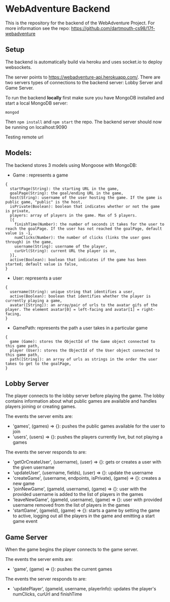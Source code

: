 # WebAdventure Backend

This is the repository for the backend of the WebAdventure Project. For more information see the repo: https://github.com/dartmouth-cs98/17f-webadventure

## Setup
The backend is automatically build via heroku and uses socket.io to deploy websockets.

The server points to https://webadventure-api.herokuapp.com/.
There are two servers types of connections to the backend server: Lobby Server and Game Server.

To run the backend **locally** first make sure you have MongoDB installed and start a local MongoDB server:
```
mongod
```
Then `npm install` and `npm start` the repo.
The backend server should now be running on localhost:9090

Testing remote url

## Models:
The backend stores 3 models using Mongoose with MongoDB:
* Game : represents a game
```
{
  startPage(String): the starting URL in the game,
  goalPage(String): the goal/ending URL in the game,
  host(String): username of the user hosting the game. If the game is public game, "public" is the host,
  isPrivate(Boolean): boolean that indicates whether or not the game is private,
  players: array of players in the game. Max of 5 players.
  [{
    finishTime(Number): the number of seconds it takes for the user to reach the goalPage. If the user has not reached the goalPage, default value is -1,
    numClicks(Number): the number of clicks (links the user goes through) in the game,
    username(String): username of the player,
    curUrl(String): current URL the player is on,
  }],
  active(Boolean): boolean that indicates if the game has been started; default value is false,
}
```
* User: represents a user
```
{
  username(String): unique string that identifies a user,
  active(Boolean): boolean that identifies whether the player is currently playing a game,
  avatar([String]): an array/pair of urls to the avatar gifs of the player. The element avatar[0] = left-facing and avatar[1] = right-facing,
}
```
* GamePath: represents the path a user takes in a particular game
```
{
  game (Game): stores the ObjectId of the Game object connected to this game path,
  player (User): stores the ObjectId of the User object connected to this game path,
  path([String]): an array of urls as strings in the order the user takes to get to the goalPage,
}
```


## Lobby Server
The player connects to the lobby server before playing the game. The lobby contains information about what public games are available and handles players joining or creating games.

The events the server emits are:
* 'games', (games) => {}: pushes the public games available for the user to join
* 'users', (users) => {}: pushes the players currently live, but not playing a games

The events the server responds to are:
* 'getOrCreateUser', (username), (user) => {}: gets or creates a user with the given username
* 'updateUser', (username, fields), (user) => {}: update the username
* 'createGame', (username, endpoints, isPrivate), (game) => {}: creates a new game
* 'joinNewGame', (gameId, username), (game) => {}: user with the provided username is added to the list of players in the games
* 'leaveNewGame', (gameId, username), (game) => {}: user with provided username removed from the list of players in the games
* 'startGame', (gameId), (game) => {}: starts a game by setting the game to active, logging out all the players in the game and emitting a start game event

## Game Server
When the game begins the player connects to the game server.

The events the server emits are:
* 'game', (game) => {}: pushes the current games

The events the server responds to are:
* 'updatePlayer', (gameId, username, playerInfo): updates the player's numClicks, curUrl and finishTime
